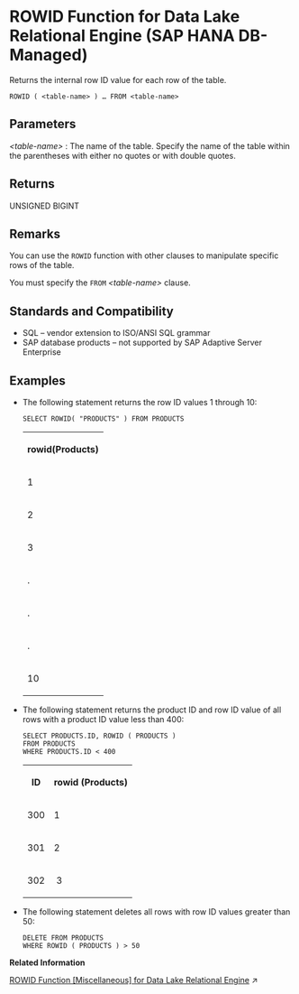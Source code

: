 <!-- loio77bc1bdbb46f48368bb3398b4cabaea0 -->

# ROWID Function for Data Lake Relational Engine \(SAP HANA DB-Managed\)

Returns the internal row ID value for each row of the table.



```
ROWID ( <table-name> ) … FROM <table-name>
```



<a name="loio77bc1bdbb46f48368bb3398b4cabaea0__section_td5_4rt_vrb"/>

## Parameters

 *<table-name\>*
 :   The name of the table. Specify the name of the table within the parentheses with either no quotes or with double quotes.

 

<a name="loio77bc1bdbb46f48368bb3398b4cabaea0__section_xjj_prt_vrb"/>

## Returns

UNSIGNED BIGINT



<a name="loio77bc1bdbb46f48368bb3398b4cabaea0__section_dk5_qrt_vrb"/>

## Remarks

You can use the `ROWID` function with other clauses to manipulate specific rows of the table.

You must specify the `FROM` *<table-name\>* clause.



<a name="loio77bc1bdbb46f48368bb3398b4cabaea0__section_f4v_f43_wrb"/>

## Standards and Compatibility

-   SQL – vendor extension to ISO/ANSI SQL grammar
-   SAP database products – not supported by SAP Adaptive Server Enterprise



<a name="loio77bc1bdbb46f48368bb3398b4cabaea0__section_hwj_g43_wrb"/>

## Examples

-   The following statement returns the row ID values 1 through 10:

    ```
    SELECT ROWID( "PRODUCTS" ) FROM PRODUCTS
    ```


    <table>
    <tr>
    <th valign="top" rowspan="1">

    rowid\(Products\)


    
    </th>
    </tr>
    <tr>
    <td valign="top" rowspan="1">

    1


    
    </td>
    </tr>
    <tr>
    <td valign="top" rowspan="1">

    2


    
    </td>
    </tr>
    <tr>
    <td valign="top" rowspan="1">

    3


    
    </td>
    </tr>
    <tr>
    <td valign="top" rowspan="1">

    .


    
    </td>
    </tr>
    <tr>
    <td valign="top" rowspan="1">

    .


    
    </td>
    </tr>
    <tr>
    <td valign="top" rowspan="1">

    .


    
    </td>
    </tr>
    <tr>
    <td valign="top" rowspan="1">

    10


    
    </td>
    </tr>
    </table>
    
-   The following statement returns the product ID and row ID value of all rows with a product ID value less than 400:

    ```
    SELECT PRODUCTS.ID, ROWID ( PRODUCTS )
    FROM PRODUCTS
    WHERE PRODUCTS.ID < 400
    ```


    <table>
    <tr>
    <th valign="top" rowspan="1">

    ID


    
    </th>
    <th valign="top" rowspan="1">

    rowid \(Products\)


    
    </th>
    </tr>
    <tr>
    <td valign="top" rowspan="1">

    300


    
    </td>
    <td valign="top" rowspan="1">

    1


    
    </td>
    </tr>
    <tr>
    <td valign="top" rowspan="1">

    301


    
    </td>
    <td valign="top" rowspan="1">

    2


    
    </td>
    </tr>
    <tr>
    <td valign="top" rowspan="1">

    302


    
    </td>
    <td valign="top" rowspan="1">

     3


    
    </td>
    </tr>
    </table>
    
-   The following statement deletes all rows with row ID values greater than 50:

    ```
    DELETE FROM PRODUCTS
    WHERE ROWID ( PRODUCTS ) > 50
    ```


**Related Information**  


[ROWID Function [Miscellaneous] for Data Lake Relational Engine](https://help.sap.com/viewer/19b3964099384f178ad08f2d348232a9/2023_1_QRC/en-US/a57cbfb484f21015b1a6f34fe17463d2.html "Returns the internal row ID value for each row of the table.") :arrow_upper_right:

